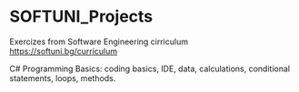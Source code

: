 # SOFTUNI_Projects
Exercizes from Software Engineering cirriculum 
https://softuni.bg/curriculum

C# Programming Basics:
coding basics, IDE, data, calculations, conditional statements, loops, methods.
